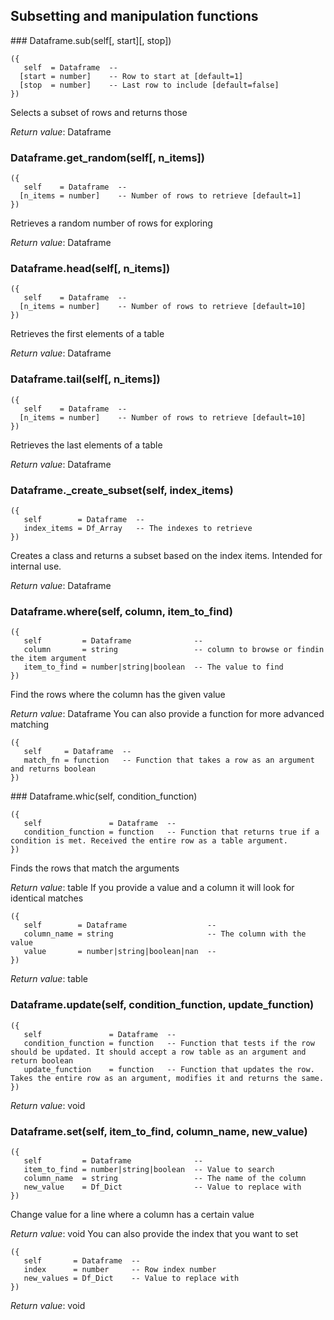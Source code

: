 
## Subsetting and manipulation functions

<a name="Dataframe.sub">
### Dataframe.sub(self[, start][, stop])

```
({
   self  = Dataframe  -- 
  [start = number]    -- Row to start at [default=1]
  [stop  = number]    -- Last row to include [default=false]
})
```

Selects a subset of rows and returns those

_Return value_: Dataframe
<a name="Dataframe.get_random">
### Dataframe.get_random(self[, n_items])

```
({
   self    = Dataframe  -- 
  [n_items = number]    -- Number of rows to retrieve [default=1]
})
```

Retrieves a random number of rows for exploring

_Return value_: Dataframe
<a name="Dataframe.head">
### Dataframe.head(self[, n_items])

```
({
   self    = Dataframe  -- 
  [n_items = number]    -- Number of rows to retrieve [default=10]
})
```

Retrieves the first elements of a table

_Return value_: Dataframe
<a name="Dataframe.tail">
### Dataframe.tail(self[, n_items])

```
({
   self    = Dataframe  -- 
  [n_items = number]    -- Number of rows to retrieve [default=10]
})
```

Retrieves the last elements of a table

_Return value_: Dataframe
<a name="Dataframe._create_subset">
### Dataframe._create_subset(self, index_items)

```
({
   self        = Dataframe  -- 
   index_items = Df_Array   -- The indexes to retrieve
})
```

Creates a class and returns a subset based on the index items. Intended for internal
use.

_Return value_: Dataframe
<a name="Dataframe.where">
### Dataframe.where(self, column, item_to_find)

```
({
   self         = Dataframe              -- 
   column       = string                 -- column to browse or findin the item argument
   item_to_find = number|string|boolean  -- The value to find
})
```

Find the rows where the column has the given value

_Return value_: Dataframe
You can also provide a function for more advanced matching

```
({
   self     = Dataframe  -- 
   match_fn = function   -- Function that takes a row as an argument and returns boolean
})
```

<a name="Dataframe.which">
### Dataframe.whic(self, condition_function)

```
({
   self               = Dataframe  -- 
   condition_function = function   -- Function that returns true if a condition is met. Received the entire row as a table argument.
})
```

Finds the rows that match the arguments

_Return value_: table
If you provide a value and a column it will look for identical matches

```
({
   self        = Dataframe                  -- 
   column_name = string                     -- The column with the value
   value       = number|string|boolean|nan  -- 
})
```

_Return value_: table
<a name="Dataframe.update">
### Dataframe.update(self, condition_function, update_function)

```
({
   self               = Dataframe  -- 
   condition_function = function   -- Function that tests if the row should be updated. It should accept a row table as an argument and return boolean
   update_function    = function   -- Function that updates the row. Takes the entire row as an argument, modifies it and returns the same.
})
```

_Return value_: void
<a name="Dataframe.set">
### Dataframe.set(self, item_to_find, column_name, new_value)

```
({
   self         = Dataframe              -- 
   item_to_find = number|string|boolean  -- Value to search
   column_name  = string                 -- The name of the column
   new_value    = Df_Dict                -- Value to replace with
})
```

Change value for a line where a column has a certain value

_Return value_: void
You can also provide the index that you want to set

```
({
   self       = Dataframe  -- 
   index      = number     -- Row index number
   new_values = Df_Dict    -- Value to replace with
})
```

_Return value_: void
